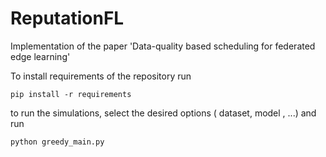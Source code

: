 # ReputationFL

Implementation of the paper 'Data-quality based scheduling for federated edge learning'

To install requirements of the repository run
```
pip install -r requirements
```

to run the simulations, select the desired options ( dataset, model , ...) and run 
```
python greedy_main.py
```
